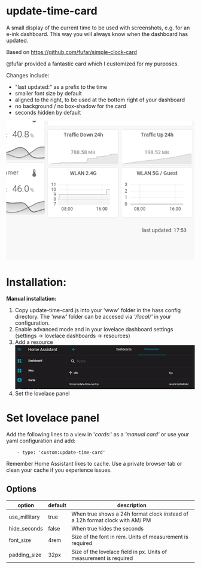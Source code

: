 # update-time-card
A small display of the current time to be used with screenshots, e.g. for an e-ink dashboard. This way you will always know when the dashboard has updated.

Based on https://github.com/fufar/simple-clock-card

@fufar provided a fantastic card which I customized for my purposes. 

Changes include: 
- "last updated:" as a prefix to the time
- smaller font size by default
- aligned to the right, to be used at the bottom right of your dashboard
- no background / no box-shadow for the card
- seconds hidden by default

![screenshot](doc/last-updated.png)  


# Installation:

<b>Manual installation:</b>

1. Copy update-time-card.js into your 'www' folder in the hass config directory. The *'www'* folder can be accesed via *'/local/'* in your configuration.
2. Enable advanced mode and in your lovelace dashboard settings (settings -> lovelace dashboards -> resources)
3. Add a resource ![add a resource](doc/dashboard-resources.png)
4. Set the lovelace panel

# Set lovelace panel

Add the following lines to a view in '*cards:*' as a *'manual card'* or use your yaml configuration and add:

		- type: 'custom:update-time-card'

Remember Home Assistant likes to cache. Use a private browser tab or clean your cache if you experience issues.

## Options
|option| default|description|
|--|--|--|
|  use_millitary| true| When true shows a 24h format clock instead of a 12h format clock with AM/ PM|
|  hide_seconds| false| When true hides the seconds
|  font_size| 4rem| Size of the font in rem. Units of measurement is required|
|  padding_size| 32px| Size of the lovelace field in px. Units of measurement is required|
